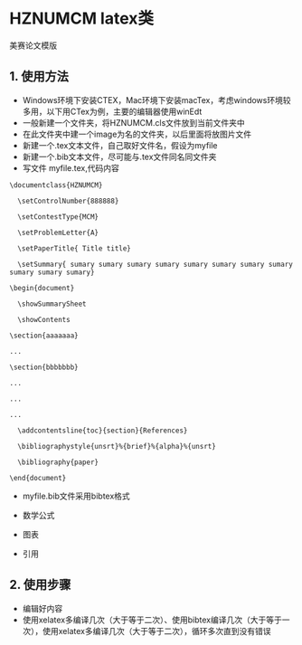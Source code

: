 # HZNUMCM latex类
美赛论文模版

## 1. 使用方法
- Windows环境下安装CTEX，Mac环境下安装macTex，考虑windows环境较多用，以下用CTex为例，主要的编辑器使用winEdt
- 一般新建一个文件夹，将HZNUMCM.cls文件放到当前文件夹中
- 在此文件夹中建一个image为名的文件夹，以后里面将放图片文件
- 新建一个.tex文本文件，自己取好文件名，假设为myfile
- 新建一个.bib文本文件，尽可能与.tex文件同名同文件夹
- 写文件 myfile.tex,代码内容

`\documentclass{HZNUMCM}`

`  \setControlNumber{888888}`

`  \setContestType{MCM}`

`  \setProblemLetter{A}`

`  \setPaperTitle{ Title title}`

`  \setSummary{ sumary sumary sumary sumary sumary sumary sumary sumary sumary sumary sumary}`

`\begin{document}`

`  \showSummarySheet`

`  \showContents`

`\section{aaaaaaa}`

`...`


`\section{bbbbbbb}`

`...`

`...`

`...`


`  \addcontentsline{toc}{section}{References}`

`  \bibliographystyle{unsrt}%{brief}%{alpha}%{unsrt}`

`  \bibliography{paper}`

`\end{document}`
 

- myfile.bib文件采用bibtex格式

- 数学公式

- 图表

- 引用
  
## 2. 使用步骤
- 编辑好内容
- 使用xelatex多编译几次（大于等于二次）、使用bibtex编译几次（大于等于一次），使用xelatex多编译几次（大于等于二次），循环多次直到没有错误
